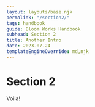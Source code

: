 ```yaml
---
layout: layouts/base.njk
permalink: "/section2/"
tags: handbook
guide: Bloom Works Handbook
subhead: Section 2
title: Another Intro
date: 2023-07-24
templateEngineOverride: md,njk
---
```


# Section 2

Voila!
